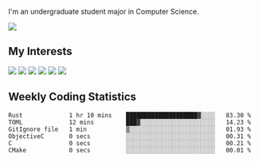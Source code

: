 I'm an undergraduate student major in Computer Science.

![](https://github-readme-stats.vercel.app/api?username=littzhch&theme=radical)

## My Interests

![](https://img.shields.io/badge/Python-3776AB?style=flat&labelColor=FFD43B&logoColor=3776AB&logo=python)
![](https://img.shields.io/badge/C-00599C?style=flat&labelColor=01427d&logoColor=6295cb&logo=c)
![](https://img.shields.io/badge/Rust-ffffff?style=flat&labelColor=ffffff&logoColor=000000&logo=rust)
![](https://img.shields.io/badge/LaTeX-008080?style=flat&labelColor=eeece5&logoColor=008080&logo=latex)
![](https://img.shields.io/badge/OpenGL-5487b2?style=flat&labelColor=ffffff&logoColor=5487b2&logo=opengl)
![](https://img.shields.io/badge/archlinux-1793d1?style=flat&labelColor=333333&logoColor=1793d1&logo=archlinux)

## Weekly Coding Statistics
<!--START_SECTION:waka-->

```text
Rust             1 hr 10 mins    ████████████████████▓░░░░   83.30 %
TOML             12 mins         ███▓░░░░░░░░░░░░░░░░░░░░░   14.23 %
GitIgnore file   1 min           ▒░░░░░░░░░░░░░░░░░░░░░░░░   01.93 %
ObjectiveC       0 secs          ░░░░░░░░░░░░░░░░░░░░░░░░░   00.31 %
C                0 secs          ░░░░░░░░░░░░░░░░░░░░░░░░░   00.21 %
CMake            0 secs          ░░░░░░░░░░░░░░░░░░░░░░░░░   00.01 %
```

<!--END_SECTION:waka-->
